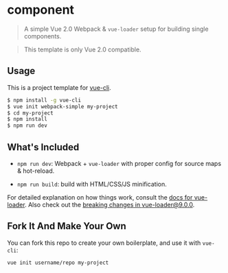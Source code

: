 # component

> A simple Vue 2.0 Webpack & `vue-loader` setup for building single components.

> This template is only Vue 2.0 compatible.

## Usage

This is a project template for [vue-cli](https://github.com/vuejs/vue-cli).

```bash
$ npm install -g vue-cli
$ vue init webpack-simple my-project
$ cd my-project
$ npm install
$ npm run dev
```

## What's Included

* `npm run dev`: Webpack + `vue-loader` with proper config for source maps & hot-reload.

* `npm run build`: build with HTML/CSS/JS minification.

For detailed explanation on how things work, consult the [docs for vue-loader](http://vuejs.github.io/vue-loader). Also check out the [breaking changes in vue-loader@9.0.0](https://github.com/vuejs/vue-loader/releases/tag/v9.0.0).

## Fork It And Make Your Own

You can fork this repo to create your own boilerplate, and use it with `vue-cli`:

```bash
vue init username/repo my-project
```
